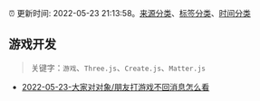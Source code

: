 :alarm_clock: 更新时间: 2022-05-23 21:13:58。[来源分类](../README.md)、[标签分类](../TAGS.md)、[时间分类](../TIMELINE.md)

## 游戏开发


> 关键字：`游戏`、`Three.js`、`Create.js`、`Matter.js`



- [2022-05-23-大家对对象/朋友打游戏不回消息怎么看](https://www.v2ex.com/t/854830) 